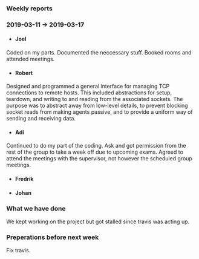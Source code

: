 ### Weekly reports
### 2019-03-11 -> 2019-03-17

* #### Joel
Coded on my parts. Documented the neccessary stuff. Booked rooms and attended meetings. 
* #### Robert
Designed and programmed a general interface for managing TCP connections to remote hosts. This included abstractions for setup, teardown, and writing to and reading from the associated sockets. The purpose was to abstract away from low-level details, to prevent blocking socket reads from making agents passive, and to provide a uniform way of sending and receiving data.
* #### Adi
Continued to do my part of the coding. Ask and got permission from the rest of the group to take a week off due to upcoming exams. Agreed to attend the meetings with the supervisor, not however the scheduled group meetings.

* #### Fredrik

* #### Johan

### What we have done
We kept working on the project but got stalled since travis was acting up. 

### Preperations before next week
Fix travis. 
